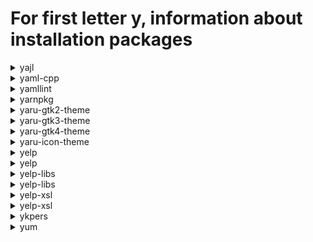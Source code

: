 # For first letter y, information about installation packages

<details>
<summary>yajl</summary>

```
From repo    : anaconda
Short desc   : Yet Another JSON Library (YAJL)
URL          : http://lloyd.github.com/yajl/
License      : ISC
Descript     : Yet Another JSON Library. YAJL is a small event-driven
             : (SAX-style) JSON parser written in ANSI C, and a small
             : validating JSON generator.
```

</details>

<details>
<summary>yaml-cpp</summary>

```
From repo    : fedora
Short desc   : A YAML parser and emitter for C++
URL          : https://github.com/jbeder/yaml-cpp
License      : MIT
Descript     : yaml-cpp is a YAML parser and emitter in C++ written around the YAML 1.2 spec.
```

</details>

<details>
<summary>yamllint</summary>

```
From repo    : fedora
Short desc   : A linter for YAML files
URL          : https://github.com/adrienverge/yamllint
License      : GPLv3+
Descript     : A linter for YAML files.
             : 
             : yamllint does not only check for syntax validity, but for weirdnesses like key
             : repetition and cosmetic problems such as lines length, trailing spaces,
             : indentation, etc.
```

</details>

<details>
<summary>yarnpkg</summary>

```
From repo    : fedora
Short desc   : Fast, reliable, and secure dependency management.
URL          : https://github.com/yarnpkg/yarn
License      : BSD
Descript     : Fast, reliable, and secure dependency management.
```

</details>

<details>
<summary>yaru-gtk2-theme</summary>

```
From repo    : updates-testing
Short desc   : GTK+ 2 support for the Yaru GTK Theme
URL          : https://community.ubuntu.com/c/desktop/theme-refresh
License      : GPLv3+ and CC-BY-SA
Descript     : Yaru theme is the default theme for Ubuntu, entirely backed by the community.
             : This is the theme that is shaped by the community on the Ubuntu hub, turned into
             : the default theme starting from Ubuntu 18.10 Cosmic Cuttlefish.
             : 
             : This package contains GTK+ 2 theme.
```

</details>

<details>
<summary>yaru-gtk3-theme</summary>

```
From repo    : updates-testing
Short desc   : GTK+ 3 support for the Yaru GTK Theme
URL          : https://community.ubuntu.com/c/desktop/theme-refresh
License      : GPLv3+ and CC-BY-SA
Descript     : Yaru theme is the default theme for Ubuntu, entirely backed by the community.
             : This is the theme that is shaped by the community on the Ubuntu hub, turned into
             : the default theme starting from Ubuntu 18.10 Cosmic Cuttlefish.
             : 
             : This package contains GTK+ 3 theme.
```

</details>

<details>
<summary>yaru-gtk4-theme</summary>

```
From repo    : updates-testing
Short desc   : GTK+ 3 support for the Yaru GTK Theme
URL          : https://community.ubuntu.com/c/desktop/theme-refresh
License      : GPLv3+ and CC-BY-SA
Descript     : Yaru theme is the default theme for Ubuntu, entirely backed by the community.
             : This is the theme that is shaped by the community on the Ubuntu hub, turned into
             : the default theme starting from Ubuntu 18.10 Cosmic Cuttlefish.
             : 
             : This package contains GTK 4 theme.
```

</details>

<details>
<summary>yaru-icon-theme</summary>

```
From repo    : updates-testing
Short desc   : Yaru icon theme
URL          : https://community.ubuntu.com/c/desktop/theme-refresh
License      : CC-BY-SA
Descript     : Yaru theme is the default theme for Ubuntu, entirely backed by the community.
             : This is the theme that is shaped by the community on the Ubuntu hub, turned into
             : the default theme starting from Ubuntu 18.10 Cosmic Cuttlefish.
             : 
             : This package contains the icon theme.
```

</details>

<details>
<summary>yelp</summary>

```
Эпоха        : 2
From repo    : updates-testing
Short desc   : Help browser for the GNOME desktop
URL          : https://wiki.gnome.org/Apps/Yelp
License      : LGPLv2+ and ASL 2.0 and GPLv2+
Descript     : Yelp is the help browser for the GNOME desktop. It is designed
             : to help you browse all the documentation on your system in
             : one central tool, including traditional man pages, info pages and
             : documentation written in DocBook.
```

</details>

<details>
<summary>yelp</summary>

```
Эпоха        : 2
From repo    : anaconda
Short desc   : Help browser for the GNOME desktop
URL          : https://wiki.gnome.org/Apps/Yelp
License      : LGPLv2+ and ASL 2.0 and GPLv2+
Descript     : Yelp is the help browser for the GNOME desktop. It is designed
             : to help you browse all the documentation on your system in
             : one central tool, including traditional man pages, info pages and
             : documentation written in DocBook.
```

</details>

<details>
<summary>yelp-libs</summary>

```
Эпоха        : 2
From repo    : updates-testing
Short desc   : Libraries for yelp
URL          : https://wiki.gnome.org/Apps/Yelp
License      : LGPLv2+ and ASL 2.0 and GPLv2+
Descript     : This package contains libraries used by the yelp help browser.
```

</details>

<details>
<summary>yelp-libs</summary>

```
Эпоха        : 2
From repo    : anaconda
Short desc   : Libraries for yelp
URL          : https://wiki.gnome.org/Apps/Yelp
License      : LGPLv2+ and ASL 2.0 and GPLv2+
Descript     : This package contains libraries used by the yelp help browser.
```

</details>

<details>
<summary>yelp-xsl</summary>

```
From repo    : updates-testing
Short desc   : XSL stylesheets for the yelp help browser
URL          : https://download.gnome.org/sources/yelp-xsl
License      : LGPLv2+ and GPLv2+
Descript     : This package contains XSL stylesheets that are used by the yelp help browser.
```

</details>

<details>
<summary>yelp-xsl</summary>

```
From repo    : anaconda
Short desc   : XSL stylesheets for the yelp help browser
URL          : https://download.gnome.org/sources/yelp-xsl
License      : LGPLv2+ and GPLv2+
Descript     : This package contains XSL stylesheets that are used by the yelp help browser.
```

</details>

<details>
<summary>ykpers</summary>

```
From repo    : fedora
Short desc   : Yubikey personalization program
URL          : http://opensource.yubico.com/yubikey-personalization/
License      : BSD
Descript     : Yubico's YubiKey can be re-programmed with a new AES key. This is a library
             : that makes this an easy task.
```

</details>

<details>
<summary>yum</summary>

```
From repo    : updates-testing
Short desc   : Package manager
URL          : https://github.com/rpm-software-management/dnf
License      : GPLv2+
Descript     : Utility that allows users to manage packages on their systems.
             : It supports RPMs, modules and comps groups & environments.
```

</details>

